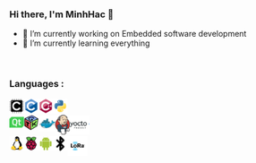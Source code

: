 ### Hi there, I'm MinhHac 👋

- 🔭 I’m currently working on Embedded software development
- 🌱 I’m currently learning everything

<br />

### Languages :

<img align="left" alt="Cembedded" width="26px" src="https://raw.githubusercontent.com/MinhHac/ToShareDocuments/07da7852af3cb15a0a1c3ea89918f1f3d119528e/embeddedc-original.svg"/>
<img align="left" alt="C" width="26px" src="https://raw.githubusercontent.com/MinhHac/ToShareDocuments/07da7852af3cb15a0a1c3ea89918f1f3d119528e/svg/c.svg" />
<img align="left" alt="Cpp" width="26px" src="https://raw.githubusercontent.com/MinhHac/ToShareDocuments/4394e3a26c84a28ba11f6ee6ebfcd2e282603ae3/svg/cpp.svg" />
<img alt="Python" width="26px" src="https://raw.githubusercontent.com/MinhHac/ToShareDocuments/07da7852af3cb15a0a1c3ea89918f1f3d119528e/python-original.svg"/>

<br />

<img align="left" alt="Qt" width="26px" src="https://raw.githubusercontent.com/MinhHac/ToShareDocuments/07da7852af3cb15a0a1c3ea89918f1f3d119528e/qt-original.svg"/>
<img align="left" alt="Gtk" width="26px" src="https://raw.githubusercontent.com/MinhHac/ToShareDocuments/2ebd174fc5451bca5973babfef7f55992d185602/svg/GTK.svg"/>
<img align="left" alt="Docker" width="30px" src="https://raw.githubusercontent.com/MinhHac/ToShareDocuments/07da7852af3cb15a0a1c3ea89918f1f3d119528e/docker-original.svg"/>
<img align="left" alt="Jenkins" width="26px" src="https://raw.githubusercontent.com/MinhHac/ToShareDocuments/2ebd174fc5451bca5973babfef7f55992d185602/svg/Jenkins_logo.svg"/>
<img alt="Yocto" width="35px" src="https://raw.githubusercontent.com/MinhHac/ToShareDocuments/master/svg/yocto-project-whitebg_400x400.png"/>

<br />

<img align="left" alt="Linux" width="26px" src="https://raw.githubusercontent.com/MinhHac/ToShareDocuments/07da7852af3cb15a0a1c3ea89918f1f3d119528e/linux-original.svg"/>
<img align="left" alt="Rasbery" width="26px" src="https://raw.githubusercontent.com/MinhHac/ToShareDocuments/07da7852af3cb15a0a1c3ea89918f1f3d119528e/raspberrypi-original.svg"/>
<img align="left" alt="Android" width="26px" src="https://raw.githubusercontent.com/MinhHac/ToShareDocuments/07da7852af3cb15a0a1c3ea89918f1f3d119528e/android-original.svg"/>
<img align="left" alt="BLE" width="26px" src="https://raw.githubusercontent.com/MinhHac/ToShareDocuments/2ebd174fc5451bca5973babfef7f55992d185602/svg/bluetooth-svgrepo-com.svg"/>
<img align="left" alt="LoRa" width="35px" src="https://raw.githubusercontent.com/MinhHac/ToShareDocuments/master/svg/Lora.png"/>

<br />
